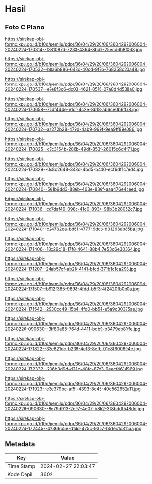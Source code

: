 # Hasil

## Foto C Plano

https://sirekap-obj-formc.kpu.go.id/b10d/pemilu/pdpr/36/04/29/20/06/3604292006004-20240224-170314--f381087d-7233-4364-8bd9-25ecd6b8f063.jpg

https://sirekap-obj-formc.kpu.go.id/b10d/pemilu/pdpr/36/04/29/20/06/3604292006004-20240224-170532--b8a6b886-643c-40cd-9f7b-768358c20a48.jpg

https://sirekap-obj-formc.kpu.go.id/b10d/pemilu/pdpr/36/04/29/20/06/3604292006004-20240224-170537--e7e8f3c6-dc03-4621-8516-07a8d4d538a0.jpg

https://sirekap-obj-formc.kpu.go.id/b10d/pemilu/pdpr/36/04/29/20/06/3604292006004-20240224-170658--75df444e-e1df-4c2e-8b18-ab6ce0b6ffa8.jpg

https://sirekap-obj-formc.kpu.go.id/b10d/pemilu/pdpr/36/04/29/20/06/3604292006004-20240224-170702--aa272b28-479d-4ab9-999f-9ea9ff89e086.jpg

https://sirekap-obj-formc.kpu.go.id/b10d/pemilu/pdpr/36/04/29/20/06/3604292006004-20240224-170825--c7c3154b-286b-49df-853f-26015c6d4f71.jpg

https://sirekap-obj-formc.kpu.go.id/b10d/pemilu/pdpr/36/04/29/20/06/3604292006004-20240224-170829--0c8c2648-348d-4bd5-b440-ecf6df1c7ed4.jpg

https://sirekap-obj-formc.kpu.go.id/b10d/pemilu/pdpr/36/04/29/20/06/3604292006004-20240224-170840--561b9dd3-886b-463e-836f-aaa476e4ceed.jpg

https://sirekap-obj-formc.kpu.go.id/b10d/pemilu/pdpr/36/04/29/20/06/3604292006004-20240224-171036--cd7daf49-098c-41c0-8934-98b3b28052c7.jpg

https://sirekap-obj-formc.kpu.go.id/b10d/pemilu/pdpr/36/04/29/20/06/3604292006004-20240224-171040--c24732ea-bd61-4777-9dcb-d31263ab85ba.jpg

https://sirekap-obj-formc.kpu.go.id/b10d/pemilu/pdpr/36/04/29/20/06/3604292006004-20240224-171406--18c29c18-17f8-4641-88b4-7e53c6e30364.jpg

https://sirekap-obj-formc.kpu.go.id/b10d/pemilu/pdpr/36/04/29/20/06/3604292006004-20240224-171207--24ab57cf-ab28-4141-bfcd-371b1c1ca298.jpg

https://sirekap-obj-formc.kpu.go.id/b10d/pemilu/pdpr/36/04/29/20/06/3604292006004-20240224-171507--b912f385-9898-4fdd-b5f3-4f2420fb0b0a.jpg

https://sirekap-obj-formc.kpu.go.id/b10d/pemilu/pdpr/36/04/29/20/06/3604292006004-20240224-171542--2930cc49-15b4-4fd0-bb54-e5a9c30375ae.jpg

https://sirekap-obj-formc.kpu.go.id/b10d/pemilu/pdpr/36/04/29/20/06/3604292006004-20240226-090630--3ff80a85-764d-4411-bdb9-b3479eb81ffe.jpg

https://sirekap-obj-formc.kpu.go.id/b10d/pemilu/pdpr/36/04/29/20/06/3604292006004-20240224-171822--33e821dc-b236-4ef3-8efb-01c8f600604e.jpg

https://sirekap-obj-formc.kpu.go.id/b10d/pemilu/pdpr/36/04/29/20/06/3604292006004-20240224-172332--236b3d9d-d24c-48fc-87d3-9eecf4614969.jpg

https://sirekap-obj-formc.kpu.go.id/b10d/pemilu/pdpr/36/04/29/20/06/3604292006004-20240224-171923--e3e379bc-af5f-4393-8c45-40c562652a11.jpg

https://sirekap-obj-formc.kpu.go.id/b10d/pemilu/pdpr/36/04/29/20/06/3604292006004-20240226-090630--8e79d913-2e97-4e07-b8b2-3f8bddf548dd.jpg

https://sirekap-obj-formc.kpu.go.id/b10d/pemilu/pdpr/36/04/29/20/06/3604292006004-20240224-172445--42366b5e-d1dd-475c-93b7-b51ec1c31caa.jpg


## Metadata

| Key        | Value               |
| ---------- | ------------------- |
| Time Stamp | 2024-02-27 22:03:47 |
| Kode Dapil | 3602                |



